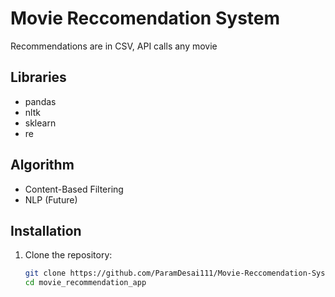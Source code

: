 # Movie Reccomendation System
 Recommendations are in CSV, API calls any movie

 ## Libraries
 - pandas
 - nltk
 - sklearn
 - re

 ## Algorithm
 - Content-Based Filtering
- NLP (Future)


## Installation

1. Clone the repository:
   ```bash
   git clone https://github.com/ParamDesai111/Movie-Reccomendation-System
   cd movie_recommendation_app